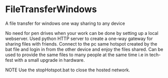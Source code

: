 # FileTransferWindows
 A file transfer for windows one way sharing to any device

No need for pen drives when your work can be done by setting up a local webserver.
Used python HTTP server to create a one-way gateway for sharing files with friends. 
Connect to the pc same hotspot created by the bat file and login in from the other device and enjoy the files shared.
Can be used to provide the same files to many people at the same time i.e in tech-fest with a small upgrade in hardware. 

NOTE
Use the stopHotspot.bat to close the hosted network.
